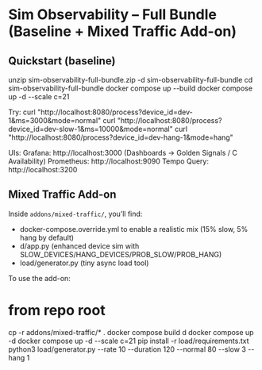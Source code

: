 # Sim Observability – Full Bundle (Baseline + Mixed Traffic Add-on)

## Quickstart (baseline)
unzip sim-observability-full-bundle.zip -d sim-observability-full-bundle
cd sim-observability-full-bundle
docker compose up --build
docker compose up -d --scale c=21

Try:
  curl "http://localhost:8080/process?device_id=dev-1&ms=3000&mode=normal"
  curl "http://localhost:8080/process?device_id=dev-slow-1&ms=10000&mode=normal"
  curl "http://localhost:8080/process?device_id=dev-hang-1&mode=hang"

UIs:
  Grafana:     http://localhost:3000  (Dashboards → Golden Signals / C Availability)
  Prometheus:  http://localhost:9090
  Tempo Query: http://localhost:3200

## Mixed Traffic Add-on
Inside `addons/mixed-traffic/`, you’ll find:
- docker-compose.override.yml to enable a realistic mix (15% slow, 5% hang by default)
- d/app.py (enhanced device sim with SLOW_DEVICES/HANG_DEVICES/PROB_SLOW/PROB_HANG)
- load/generator.py (tiny async load tool)

To use the add-on:
  # from repo root
  cp -r addons/mixed-traffic/* .
  docker compose build d
  docker compose up -d
  docker compose up -d --scale c=21
  pip install -r load/requirements.txt
  python3 load/generator.py --rate 10 --duration 120 --normal 80 --slow 3 --hang 1